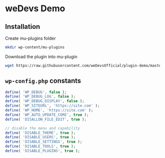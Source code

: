 # weDevs Demo

## Installation

Create mu-plugins folder

```bash
mkdir wp-content/mu-plugins
```

Download the plugin into mu-plugin

```bash
wget https://raw.githubusercontent.com/weDevsOfficial/plugin-demo/master/demo.php wp-content/mu-plugins/
```


## `wp-config.php` constants

```php
define( 'WP_DEBUG', false );
define( 'WP_DEBUG_LOG', false );
define( 'WP_DEBUG_DISPLAY', false );
define( 'WP_SITEURL', 'https://site.com' );
define( 'WP_HOME', 'https://site.com' );
define( 'WP_AUTO_UPDATE_CORE', true );
define( 'DISALLOW_FILE_EDIT', true );

// disable the menu and capability
define( 'DISABLE_THEME', true );
define( 'DISABLE_USERS', true );
define( 'DISABLE_SETTINGS', true );
define( 'DISABLE_TOOLS', true );
define( 'DISABLE_PLUGINS', true );
```
